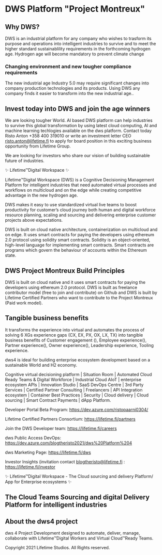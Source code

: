 # DWS Platform "Project Montreux"

## Why DWS?
DWS is an  industrial platform for any company who wishes to trasform its purpose and operations into intelligent industries to survive and to meet the higher standard sustainablility requirements in the forthcoming hydrogen age. Hydrogen age will become mandatory to prevent climate change

### Changing environment and new tougher compliance requirements

The new industrial age Industry 5.0 may require significant changes into company production technologies and its products. Using DWS any company finds it easier to transform into the new industrial age.. 

## Invest today into DWS and join the age winners
We are looking tougher World. AI based DWS platform can help industries to survive this global transformation by using latest cloud computing, AI and machine learning techlogies 
available on the dws platform. Contact today Risto Anton +358 400 319010 or write an investment letter CEO risto.anton@lifetime.fi to apply for board position in this exciting business opportunity from Lifetime Group.

We are looking for investors who share our vision of building sustainable future of industries.

✨ Lifetime™Digital Workspace ✨

Lifetime™Digital Workspace (DWS) is a Cognitive Decisioning Management Platform for intelligent industries that need automated virtual processes and workflows on multicloud and on the edge while creating competitive advantage in the new hydrogen age.    

DWS makes it easy to use standardized virtual live teams to boost productivity for customer’s cloud journey both human and digital workforce resource planning, scaling and sourcing and delivering enterprise customer projects above expectations.   

DWS is built on cloud native architecture, containerization on multicloud and on edge. It uses smart contracts for paying the developers using ethereum 2.0 protocol using solidity smart contracts. Solidity is an object-oriented, high-level language for implementing smart contracts. Smart contracts are programs which govern the behaviour of accounts within the Ethereum state.

## DWS Project Montreux Build Principles

DWS is built on cloud native and it uses smart contracts for paying the developers using ethereum 2.0 protocol.
DWS is built as freelance contributor model (free to join and contribute) on Github and
DWS is built by Lifetime Certified Partners who want to contribute to the Project Montreux (Paid work model).

## Tangible business benefits

It transforms the experience into virtual and automates the process of solving 6 XGs experience gaps (CX, EX, PX, OX, LX, TX) into tangible business benefits of Customer engagement (), Employee experience(), Partner experience(), Owner experience(), Leadership experience, Tooling experience.

dws4 is ideal for building enterprise ecosystem development based on a sustainable World and H2 economy.

Cognitive virtual decisioning platform | Situation Room |  Automated Cloud Ready Teams & Digital Workforce | Industrial Cloud AIoT  | enterprise ecosystem APIs | Innovation Studio | SaaS DevOps Centre | 3rd Party Services |  Certified Partner Consulting |  Freelancers |  API Integration ecosystem | Container Best Practices | Security | Cloud delivery  | Cloud sourcing |  Smart Contract Payments | dApp Platform.

Developer Portal Beta Program: <https://dev.azure.com/ristopaarni0304/>

Lifetime Certified Partners Consortium: <https://lifetime.fi/partners>

Join the DWS Developer team: <https://lifetime.fi/careers>

dws Public Access DevOps: <https://dev.azure.com/blogtheristo2021/dws%20Platform%204>

dws Marketing Page: <https://lifetime.fi/dws>

Investor Insights (invitation contact blogtheristo@lifetime.fi : <https://lifetime.fi/investor>

✨ Lifetime™Digital Workspace  - The Cloud sourcing and delivery Platform/ App for Enterprise ecosystems ✨ </n>

## The Cloud Teams Sourcing and digital Delivery Platform for intelligent industries

## About the dws4 project

dws 4 Project Development designed to automate, deliver, manage, collaborate with Lifetime™Digital Workers and Virtual Cloud™Ready Teams.

Copyright 2021 Lifetime Studios. All Rights reserved.
